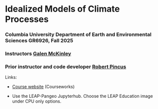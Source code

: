 # Idealized Models of Climate Processes
### Columbia University Department of Earth and Environmental Sciences GR6926, Fall 2025
### Instructors [Galen McKinley](https://mckinley.ldeo.columbia.edu) 
### Prior instructor and code developer [Robert Pincus](https://crew.ldeo.columbia.edu)

Links: 
- [Course website]([https://courseworks2.columbia.edu/courses/225187]) (Courseworks)
  
- Use the LEAP-Pangeo Jupyterhub. Choose the LEAP Education image under CPU only options.
  
